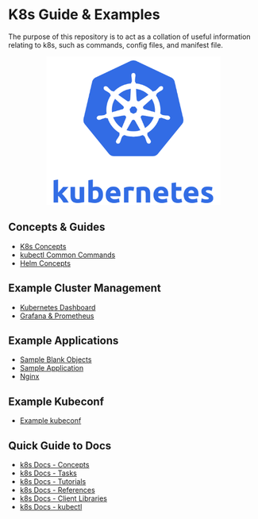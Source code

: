 # K8s Guide & Examples

The purpose of this repository is to act as a collation of useful information 
relating to k8s, such as commands, config files, and manifest file. 

<p align="center">
    <img src="./imgs/k8s_logo.png" width="350" height="300">
</p>

## Concepts & Guides

* [K8s Concepts](./docs/K8S_CONCEPTS.md)
* [kubectl Common Commands](./docs/KUBECTL_COMMANDS.md)
* [Helm Concepts](./docs/HELM_CONCEPTS.md)

## Example Cluster Management

* [Kubernetes Dashboard](./example-cluster-management/kubernetes-dashboard/)
* [Grafana & Prometheus](./example-apps/grafana/)

## Example Applications

* [Sample Blank Objects](./example-apps/blank-sample-objects/)
* [Sample Application](./example-apps/sample-app/)
* [Nginx](./example-apps/nginx/)

## Example Kubeconf

* [Example kubeconf](./example-kubeconf/)

## Quick Guide to Docs

* [k8s Docs - Concepts](https://kubernetes.io/docs/concepts/)
* [k8s Docs - Tasks](https://kubernetes.io/docs/tasks/)
* [k8s Docs - Tutorials](https://kubernetes.io/docs/tutorials/)
* [k8s Docs - References](https://kubernetes.io/docs/reference/)
* [k8s Docs - Client Libraries](https://kubernetes.io/docs/reference/using-api/client-libraries/)
* [k8s Docs - kubectl](https://kubernetes.io/docs/reference/kubectl/)